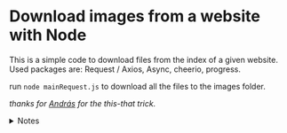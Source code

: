 # Download images from a website with Node

This is a simple code to download files from the index of a given website.
Used packages are: Request / Axios, Async, cheerio, progress.

run `node mainRequest.js` to download all the files to the images folder.

_thanks for [András](https://github.com/webprogramozo) for the this-that trick._

<details>
<summary>
Notes
</summary>

## Other tutorials

https://www.youtube.com/watch?v=jAJzji5UxnU

Node, Got, Cheerio scraping
https://www.twilio.com/blog/web-scraping-and-parsing-html-with-node-js-and-cheerio

multiple download solution with bluebird package
https://stackoverflow.com/questions/58908819/how-to-download-large-number-of-files-on-nodejs

## Link cloud for used concepts by keywords

[__dirname](https://www.digitalocean.com/community/tutorials/nodejs-how-to-use__dirname), [Path module](https://nodejs.org/api/path.html#path_path_resolve_paths), [get file extension](https://stackoverflow.com/questions/190852/how-can-i-get-file-extensions-with-javascript), [split()](https://www.w3schools.com/jsref/jsref_split.asp)

</details>